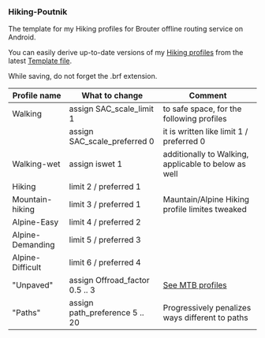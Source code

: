 ### Hiking-Poutnik

The template for my Hiking profiles for  Brouter offline routing service on Android.

You can easily derive up-to-date versions of my [Hiking profiles](https://github.com/poutnikl/Brouter-profiles/wiki/Hiking-profiles) from the latest [Template file](https://raw.githubusercontent.com/poutnikl/Hiking-Poutnik/master/Hiking.brf). 

While saving, do not forget the .brf extension.


|Profile name          |What to change                   |Comment                                              |
|----------------------|---------------------------------|-----------------------------------------------------|
|Walking               |assign   SAC_scale_limit     1   | to safe space, for the following profiles           |
|                      |assign   SAC_scale_preferred 0   | it is written like limit 1 / preferred 0            |
|Walking-wet           |assign   iswet 1                 | additionally to Walking, applicable to below as well|
|Hiking                |limit 2 / preferred 1            |                                                     |
|Mountain-hiking       |limit 3 / preferred 1            | Mauntain/Alpine Hiking profile limites tweaked      |
|Alpine-Easy           |limit 4 / preferred 2            |                                                     |
|Alpine-Demanding      |limit 5 / preferred 3            |                                                     |
|Alpine-Difficult      |limit 6 / preferred 4            |                                                     |
|"Unpaved"             |assign Offroad_factor 0.5 .. 3   |[See MTB profiles](https://github.com/poutnikl/Brouter-profiles/wiki/Trekking-MTB-Profiles---legend)                                                     |
|"Paths"               |assign path_preference 5 .. 20   |Progressively penalizes ways different to paths      |



